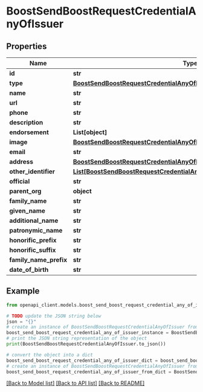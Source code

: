 # BoostSendBoostRequestCredentialAnyOfIssuer


## Properties

Name | Type | Description | Notes
------------ | ------------- | ------------- | -------------
**id** | **str** |  | [optional] 
**type** | [**BoostSendBoostRequestCredentialAnyOfIssuerAnyOfType**](BoostSendBoostRequestCredentialAnyOfIssuerAnyOfType.md) |  | [optional] 
**name** | **str** |  | [optional] 
**url** | **str** |  | [optional] 
**phone** | **str** |  | [optional] 
**description** | **str** |  | [optional] 
**endorsement** | **List[object]** |  | [optional] 
**image** | [**BoostSendBoostRequestCredentialAnyOfIssuerAnyOfImage**](BoostSendBoostRequestCredentialAnyOfIssuerAnyOfImage.md) |  | [optional] 
**email** | **str** |  | [optional] 
**address** | [**BoostSendBoostRequestCredentialAnyOfIssuerAnyOfAddress**](BoostSendBoostRequestCredentialAnyOfIssuerAnyOfAddress.md) |  | [optional] 
**other_identifier** | [**List[BoostSendBoostRequestCredentialAnyOfIssuerAnyOfOtherIdentifierInner]**](BoostSendBoostRequestCredentialAnyOfIssuerAnyOfOtherIdentifierInner.md) |  | [optional] 
**official** | **str** |  | [optional] 
**parent_org** | **object** |  | [optional] 
**family_name** | **str** |  | [optional] 
**given_name** | **str** |  | [optional] 
**additional_name** | **str** |  | [optional] 
**patronymic_name** | **str** |  | [optional] 
**honorific_prefix** | **str** |  | [optional] 
**honorific_suffix** | **str** |  | [optional] 
**family_name_prefix** | **str** |  | [optional] 
**date_of_birth** | **str** |  | [optional] 

## Example

```python
from openapi_client.models.boost_send_boost_request_credential_any_of_issuer import BoostSendBoostRequestCredentialAnyOfIssuer

# TODO update the JSON string below
json = "{}"
# create an instance of BoostSendBoostRequestCredentialAnyOfIssuer from a JSON string
boost_send_boost_request_credential_any_of_issuer_instance = BoostSendBoostRequestCredentialAnyOfIssuer.from_json(json)
# print the JSON string representation of the object
print(BoostSendBoostRequestCredentialAnyOfIssuer.to_json())

# convert the object into a dict
boost_send_boost_request_credential_any_of_issuer_dict = boost_send_boost_request_credential_any_of_issuer_instance.to_dict()
# create an instance of BoostSendBoostRequestCredentialAnyOfIssuer from a dict
boost_send_boost_request_credential_any_of_issuer_from_dict = BoostSendBoostRequestCredentialAnyOfIssuer.from_dict(boost_send_boost_request_credential_any_of_issuer_dict)
```
[[Back to Model list]](../README.md#documentation-for-models) [[Back to API list]](../README.md#documentation-for-api-endpoints) [[Back to README]](../README.md)


